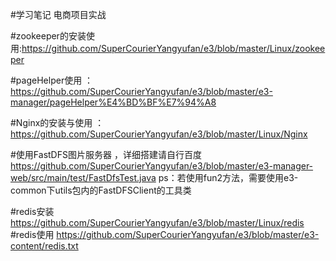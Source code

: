 #学习笔记
电商项目实战 


#zookeeper的安装使用:https://github.com/SuperCourierYangyufan/e3/blob/master/Linux/zookeeper

#pageHelper使用 ：https://github.com/SuperCourierYangyufan/e3/blob/master/e3-manager/pageHelper%E4%BD%BF%E7%94%A8
    
#Nginx的安装与使用 ：https://github.com/SuperCourierYangyufan/e3/blob/master/Linux/Nginx
    
#使用FastDFS图片服务器 ，详细搭建请自行百度
 https://github.com/SuperCourierYangyufan/e3/blob/master/e3-manager-web/src/main/test/FastDfsTest.java
 ps：若使用fun2方法，需要使用e3-common下utils包内的FastDFSClient的工具类

#redis安装
https://github.com/SuperCourierYangyufan/e3/blob/master/Linux/redis
#redis使用
https://github.com/SuperCourierYangyufan/e3/blob/master/e3-content/redis.txt
